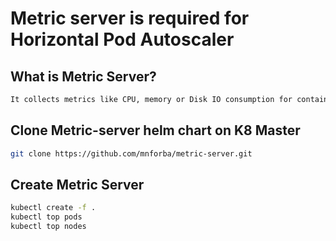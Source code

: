 # Metric server is required for Horizontal Pod Autoscaler

## What is Metric Server?
```sh
It collects metrics like CPU, memory or Disk IO consumption for containers or nodes, from the Summary API, exposed by Kubelet on each node.
```

## Clone Metric-server helm chart on K8 Master
```sh
git clone https://github.com/mnforba/metric-server.git
```

## Create Metric Server
```sh
kubectl create -f .
kubectl top pods
kubectl top nodes
```
